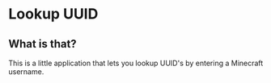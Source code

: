 # Lookup UUID
## What is that?
This is a little application that lets you lookup UUID's by entering a Minecraft username.
